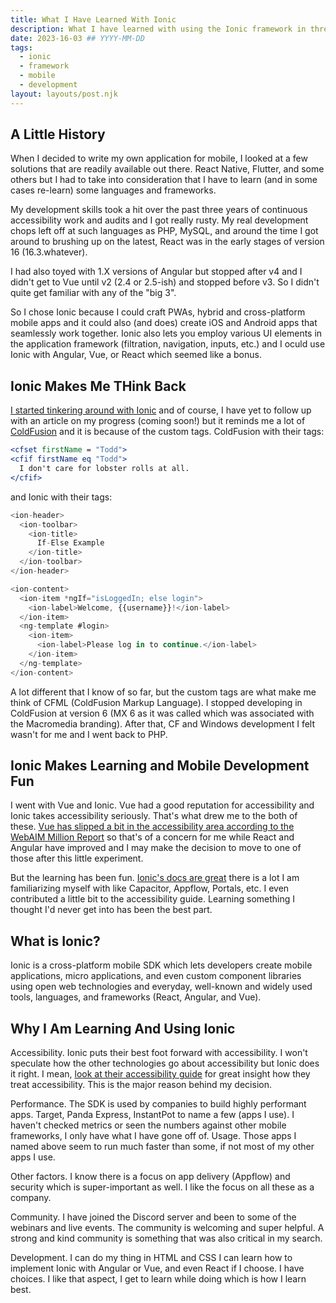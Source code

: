 ```yaml
---
title: What I Have Learned With Ionic
description: What I have learned with using the Ionic framework in three months.
date: 2023-16-03 ## YYYY-MM-DD
tags:
  - ionic
  - framework
  - mobile
  - development
layout: layouts/post.njk
---
```


## A Little History

When I decided to write my own application for mobile, I looked at a few solutions that are readily available out there. React Native, Flutter, and some others but I had to take into consideration that I have to learn (and in some cases re-learn) some languages and frameworks.

My development skills took a hit over the past three years of continuous accessibility work and audits and I got really rusty. My real development chops left off at such languages as PHP, MySQL, and around the time I got around to brushing up on the latest, React was in the early stages of version 16 (16.3.whatever).

I had also toyed with 1.X versions of Angular but stopped after v4 and I didn't get to Vue until v2 (2.4 or 2.5-ish) and stopped before v3. So I didn't quite get familiar with any of the "big 3".

So I chose Ionic because I could craft PWAs, hybrid and cross-platform mobile apps and it could also (and does) create iOS and Android apps that seamlessly work together. Ionic also lets you employ various UI elements in the application framework (filtration, navigation, inputs, etc.) and I oculd use Ionic with Angular, Vue, or React which seemed like a bonus.

## Ionic Makes Me THink Back

[I started tinkering around with Ionic](https://toddl.dev/posts/ionic-and-vue-part-one/) and of course, I have yet to follow up with an article on my progress (coming soon!) but it reminds me a lot of [ColdFusion](https://coldfusion.adobe.com/) and it is because of the custom tags. ColdFusion with their tags:

```cfm
<cfset firstName = "Todd">
<cfif firstName eq "Todd">
  I don't care for lobster rolls at all.
</cfif>
```

and Ionic with their tags:

```js
<ion-header>
  <ion-toolbar>
    <ion-title>
      If-Else Example
    </ion-title>
  </ion-toolbar>
</ion-header>

<ion-content>
  <ion-item *ngIf="isLoggedIn; else login">
    <ion-label>Welcome, {{username}}!</ion-label>
  </ion-item>
  <ng-template #login>
    <ion-item>
      <ion-label>Please log in to continue.</ion-label>
    </ion-item>
  </ng-template>
</ion-content>
```

A lot different that I know of so far, but the custom tags are what make me think of CFML (ColdFusion Markup Language). I stopped developing in ColdFusion at version 6 (MX 6 as it was called which was associated with the Macromedia branding). After that, CF and Windows development I felt wasn't for me and I went back to PHP.

## Ionic Makes Learning and Mobile Development Fun

I went with Vue and Ionic. Vue had a good reputation for accessibility and Ionic takes accessibility seriously. That's what drew me to the both of these. [Vue has slipped a bit in the accessibility area according to the WebAIM Million Report](https://webaim.org/projects/million/#frameworks) so that's of a concern for me while React and Angular have improved and I may make the decision to move to one of those after this little experiment.

But the learning has been fun. [Ionic's docs are great](https://ionic.io/docs) there is a lot I am familiarizing myself with like Capacitor, Appflow, Portals, etc. I even contributed a little bit to the accessibility guide. Learning something I thought I'd never get into has been the best part.

## What is Ionic?

Ionic is a cross-platform mobile SDK which lets developers create mobile applications, micro applications, and even custom component libraries using open web technologies and everyday, well-known and widely used tools, languages, and frameworks (React, Angular, and Vue).

## Why I Am Learning And Using Ionic

Accessibility. Ionic puts their best foot forward with accessibility. I won't speculate how the other technologies go about accessibility but Ionic does it right. I mean, [look at their accessibility guide](https://ionic.io/docs/accessibility) for great insight how they treat accessibility. This is the major reason behind my decision.

Performance. The SDK is used by companies to build highly performant apps. Target, Panda Express, InstantPot to name a few (apps I use). I haven't checked metrics or seen the numbers against other mobile frameworks, I only have what I have gone off of. Usage. Those apps I named above seem to run much faster than some, if not most of my other apps I use.

Other factors. I know there is a focus on app delivery (Appflow) and security which is super-important as well. I like the focus on all these as a company.

Community. I have joined the Discord server and been to some of the webinars and live events. The community is welcoming and super helpful. A strong and kind community is something that was also critical in my search.

Development. I can do my thing in HTML and CSS I can learn how to implement Ionic with Angular or Vue, and even React if I choose. I have choices. I like that aspect, I get to learn while doing which is how I learn best.
